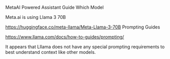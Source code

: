 MetaAI Powered Assistant Guide
Which Model

Meta.ai is using Llama 3 70B

https://huggingface.co/meta-llama/Meta-Llama-3-70B
Prompting Guides

https://www.llama.com/docs/how-to-guides/prompting/

It appears that Lllama does not have any special prompting requirements to best understand context like other models.